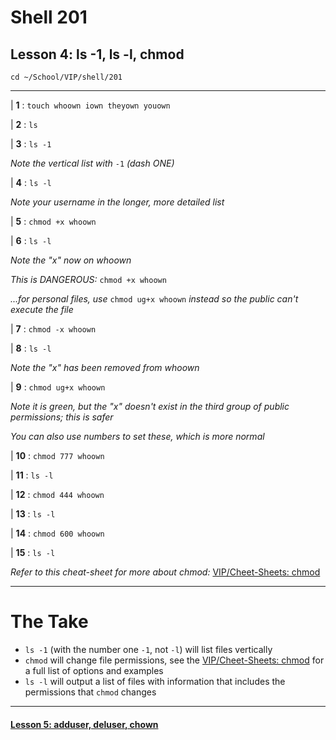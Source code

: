 # Shell 201
## Lesson 4: ls -1, ls -l, chmod

`cd ~/School/VIP/shell/201`

___

| **1** : `touch whoown iown theyown youown`

| **2** : `ls`

| **3** : `ls -1`

*Note the vertical list with* `-1` *(dash ONE)*

| **4** : `ls -l`

*Note your username in the longer, more detailed list*

| **5** : `chmod +x whoown`

| **6** : `ls -l`

*Note the "x" now on whoown*

*This is DANGEROUS:* `chmod +x whoown`

*...for personal files, use* `chmod ug+x whoown` *instead so the public can't execute the file*

| **7** : `chmod -x whoown`

| **8** : `ls -l`

*Note the "x" has been removed from whoown*

| **9** : `chmod ug+x whoown`

*Note it is green, but the "x" doesn't exist in the third group of public permissions; this is safer*

*You can also use numbers to set these, which is more normal*

| **10** : `chmod 777 whoown`

| **11** : `ls -l`

| **12** : `chmod 444 whoown`

| **13** : `ls -l`

| **14** : `chmod 600 whoown`

| **15** : `ls -l`

*Refer to this cheat-sheet for more about chmod:* [VIP/Cheet-Sheets: chmod](https://github.com/inkVerb/VIP/blob/master/Cheat-Sheets/Permissions.md)

___

# The Take

- `ls -1` (with the number one `-1`, not `-l`) will list files vertically
- `chmod` will change file permissions, see the [VIP/Cheet-Sheets: chmod](https://github.com/inkVerb/VIP/blob/master/Cheat-Sheets/Permissions.md) for a full list of options and examples
- `ls -l` will output a list of files with information that includes the permissions that `chmod` changes

___

#### [Lesson 5: adduser, deluser, chown](https://github.com/inkVerb/vip/blob/master/201-shell/Lesson-05.md)
